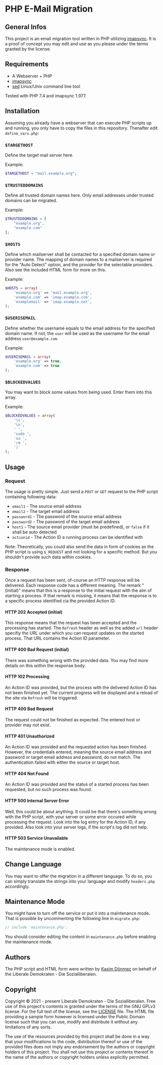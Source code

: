 # PHP E-Mail Migration

## General Infos
This project is an email migration tool written in PHP utilizing [imapsync](https://github.com/imapsync/imapsync). It is a proof of concept you may edit and use as you please under the terms granted by the license.


## Requirements

* A Webserver + PHP
* [imapsync](https://github.com/imapsync/imapsync)
* [sed](https://en.wikipedia.org/wiki/Sed) Linux/Unix command line tool

Tested with PHP 7.4 and imapsync 1.977.

## Installation
Assuming you already have a webserver that can execute PHP scripts up and running, you only have to copy the files in this repository. Thenafter edit `define_vars.php`:

### `$TARGETHOST`
Define the target mail server here.

Example:

```php
$TARGETHOST = "mail.example.org";
```

### `$TRUSTEDDOMAINS`
Define all trusted domain names here. Only email addresses under trusted domains can be migrated.

Example:

```php
$TRUSTEDDOMAINS = [
    "example.org",
    "example.com"
];
```

### `$HOSTS`
Define which mailserver shall be contacted for a specified domain name or provider name. The mapping of domain names to a mailserver is required for the "Auto Detect" option, and the provider for the selectable providers. Also see the included HTML form for more on this.

Example:

```php
$HOSTS = array(
    'example.org' => 'mail.example.org',
    'example.com' => 'imap.example.com',
    'examplemail' => 'imap.example.net',
);
```

### `$USERISEMAIL`
Define whether the username equals to the email address for the specified domain name. If not, the `user` will be used as the username for the email address `user@example.com`.

Example:

```php
$USERISEMAIL = array(
    'example.org' => true,
    'example.com' => true
);
```

### `$BLOCKEDVALUES`
You may want to block some values from being used. Enter them into this array.

Example:

```php
$BLOCKEDVALUES = array(
    '\s',
    '\n',
    ' ',
    'sudo ',
    'su ',
    'rm ',
    '|'
);
```

## Usage
### Request
The usage is pretty simple. Just send a `POST` or `GET` request to the PHP script containing following data:

* `email1` - The source email address
* `email2` - The target email address
* `password1` - The password of the source email address
* `password2` - The password of the target email address
* `host1` - The source email provider (must be predefined), or `false` if it shall be auto detected
* `actionid` - The Action ID a running process can be identified with

Note: Theoretically, you could also send the data in form of cookies as the PHP script is using `$_REQUEST` and not looking for a specific method. But you shouldn't provide such data within cookies.

### Response
Once a request has been sent, of-course an HTTP response will be delivered. Each response code has a different meaning. The remark "(initial)" means that this is a response to the initial request with the aim of starting a process. If that remark is missing, it means that the response is to a specific process identified cia the provided Action ID.

#### HTTP 202 Accepted (initial)
This response means that the request has been accepted and the processing has started. The `Refresh` header as well as the added `url` header specifiy the URL under which you can request updates on the started process. That URL contains the Action ID parameter.

#### HTTP 400 Bad Request (initial)
There was something wrong with the provided data. You may find more details on this within the response body.

#### HTTP 102 Processing
An Action ID was provided, but the process with the delivered Action ID has not been finished yet. The current progress will be displayed and a reload of the site via `Refresh` will be triggered.

#### HTTP 400 Bad Request
The request could not be finished as expected. The entered host or provider may not exist.

#### HTTP 401 Unauthorized
An Action ID was provided and the requested action has been finished. However, the credentials entered, meaning the source email address and password or target email address and password, do not match. The authentication failed with either the source or target host.

#### HTTP 404 Not Found
An Action ID was provided and the status of a started process has been requested, but no such process was found.

#### HTTP 500 Internal Server Error
Well, this could be about anything. It could be that there's something wrong with the PHP script, with your server or some error occured while processing the request. Look into the log entry for the Action ID, if any provided. Also look into your server logs, if the script's log did not help.

#### HTTP 503 Service Unavailable
The maintenance mode is enabled.

## Change Language
You may want to offer the migration in a different language. To do so, you can simply translate the strings into your language and modify `headers.php` accordingly.

## Maintenance Mode
You might have to turn off the service or put it into a maintenance mode. That is possible by uncommenting the following line in `migrate.php`:

```php
// include 'maintenance.php';
```

You should consider editing the content in `maintenance.php` before enabling the maintenance mode.

## Authors
The PHP script and HTML form were written by [Kasim Dönmez](https://github.com/mkasimd) on behalf of the Liberale Demokraten - Die Sozialliberalen.

## Copyright
Copyright © 2021 - present Liberale Demokraten - Die Sozialliberalen. Free use of this project's contents is granted under the terms of the GNU GPLv3 license. For the full text of the license, see the [LICENSE](LICENSE) file. The HTML file providing a sample form however is licensed under the Public Domain license such that you can use, modify and distribute it without any limitations of any sorts.

The use of the resources provided by this project shall be done in a way that your modifications to the code, distribution thereof or use of the provided files does not imply any endorsement by the authors or copyright holders of this project. You shall not use this project or contents thereof in the name of the authors or copyright holders unless explicitly permitted.
